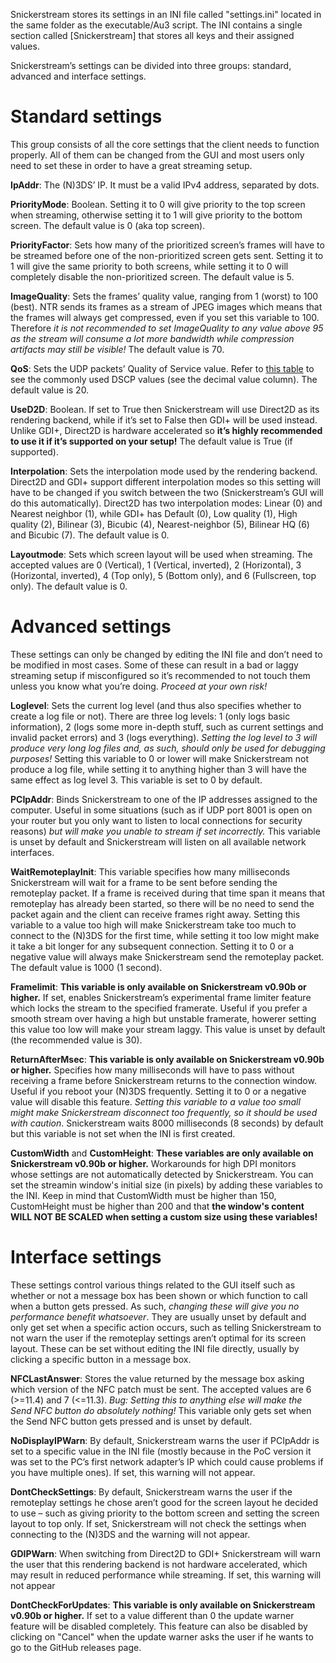 Snickerstream stores its settings in an INI file called "settings.ini" located in the same folder as the executable/Au3 script. The INI contains a single section called [Snickerstream] that stores all keys and their assigned values.

Snickerstream’s settings can be divided into three groups: standard, advanced and interface settings.

# Standard settings
This group consists of all the core settings that the client needs to function properly. All of them can be changed from the GUI and most users only need to set these in order to have a great streaming setup.

**IpAddr**: The (N)3DS’ IP. It must be a valid IPv4 address, separated by dots.

**PriorityMode**: Boolean. Setting it to 0 will give priority to the top screen when streaming, otherwise setting it to 1 will give priority to the bottom screen. The default value is 0 (aka top screen).

**PriorityFactor**: Sets how many of the prioritized screen’s frames will have to be streamed before one of the non-prioritized screen gets sent. Setting it to 1 will give the same priority to both screens, while setting it to 0 will completely disable the non-prioritized screen. The default value is 5.

**ImageQuality**: Sets the frames’ quality value, ranging from 1 (worst) to 100 (best). NTR sends its frames as a stream of JPEG images which means that the frames will always get compressed, even if you set this variable to 100. Therefore _it is not recommended to set ImageQuality to any value above 95 as the stream will consume a lot more bandwidth while compression artifacts may still be visible!_ The default value is 70.

**QoS**: Sets the UDP packets’ Quality of Service value. Refer to [this table](https://en.wikipedia.org/wiki/Differentiated_services#Commonly_used_DSCP_values) to see the commonly used DSCP values (see the decimal value column). The default value is 20.

**UseD2D**: Boolean. If set to True then Snickerstream will use Direct2D as its rendering backend, while if it’s set to False then GDI+ will be used instead. Unlike GDI+, Direct2D is hardware accelerated so **it’s highly recommended to use it if it’s supported on your setup!** The default value is True (if supported).

**Interpolation**: Sets the interpolation mode used by the rendering backend. Direct2D and GDI+ support different interpolation modes so this setting will have to be changed if you switch between the two (Snickerstream’s GUI will do this automatically). Direct2D has two interpolation modes: Linear (0) and Nearest neighbor (1), while GDI+ has Default (0), Low quality (1), High quality (2), Bilinear (3), Bicubic (4), Nearest-neighbor (5), Bilinear HQ (6) and Bicubic (7). The default value is 0.

**Layoutmode**: Sets which screen layout will be used when streaming. The accepted values are 0 (Vertical), 1 (Vertical, inverted), 2 (Horizontal), 3 (Horizontal, inverted), 4 (Top only), 5 (Bottom only), and 6 (Fullscreen, top only). The default value is 0.

# Advanced settings
These settings can only be changed by editing the INI file and don’t need to be modified in most cases. Some of these can result in a bad or laggy streaming setup if misconfigured so it’s recommended to not touch them unless you know what you’re doing. _Proceed at your own risk!_

**Loglevel**: Sets the current log level (and thus also specifies whether to create a log file or not). There are three log levels: 1 (only logs basic information), 2 (logs some more in-depth stuff, such as current settings and invalid packet errors) and 3 (logs everything). _Setting the log level to 3 will produce very long log files and, as such, should only be used for debugging purposes!_ Setting this variable to 0 or lower will make Snickerstream not produce a log file, while setting it to anything higher than 3 will have the same effect as log level 3. This variable is set to 0 by default.

**PCIpAddr**: Binds Snickerstream to one of the IP addresses assigned to the computer. Useful in some situations (such as if UDP port 8001 is open on your router but you only want to listen to local connections for security reasons) _but will make you unable to stream if set incorrectly._ This variable is unset by default and Snickerstream will listen on all available network interfaces.

**WaitRemoteplayInit**: This variable specifies how many milliseconds Snickerstream will wait for a frame to be sent before sending the remoteplay packet. If a frame is received during that time span it means that remoteplay has already been started, so there will be no need to send the packet again and the client can receive frames right away. Setting this variable to a value too high will make Snickerstream take too much to connect to the (N)3DS for the first time, while setting it too low might make it take a bit longer for any subsequent connection. Setting it to 0 or a negative value will always make Snickerstream send the remoteplay packet. The default value is 1000 (1 second).

**Framelimit**: **This variable is only available on Snickerstream v0.90b or higher.** If set, enables Snickerstream’s experimental frame limiter feature which locks the stream to the specified framerate. Useful if you prefer a smooth stream over having a high but unstable framerate, howerer setting this value too low will make your stream laggy. This value is unset by default (the recommended value is 30).

**ReturnAfterMsec**: **This variable is only available on Snickerstream v0.90b or higher.** Specifies how many milliseconds will have to pass without receiving a frame before Snickerstream returns to the connection window. Useful if you reboot your (N)3DS frequently. Setting it to 0 or a negative value will disable this feature. _Setting this variable to a value too small might make Snickerstream disconnect too frequently, so it should be used with caution_. Snickerstream waits 8000 milliseconds (8 seconds) by default but this variable is not set when the INI is first created.

**CustomWidth** and **CustomHeight**: **These variables are only available on Snickerstream v0.90b or higher.** Workarounds for high DPI monitors whose settings are not automatically detected by Snickerstream. You can set the streamin window's initial size (in pixels) by adding these variables to the INI. Keep in mind that CustomWidth must be higher than 150, CustomHeight must be higher than 200 and that **the window's content WILL NOT BE SCALED when setting a custom size using these variables!**

# Interface settings
These settings control various things related to the GUI itself such as whether or not a message box has been shown or which function to call when a button gets pressed. As such, _changing these will give you no performance benefit whatsoever_. They are usually unset by default and only get set when a specific action occurs, such as telling Snickerstream to not warn the user if the remoteplay settings aren’t optimal for its screen layout. These can be set without editing the INI file directly, usually by clicking a specific button in a message box.

**NFCLastAnswer**: Stores the value returned by the message box asking which version of the NFC patch must be sent. The accepted values are 6 (>=11.4) and 7 (<=11.3). _Bug: Setting this to anything else will make the Send NFC button do absolutely nothing!_ This variable only gets set when the Send NFC button gets pressed and is unset by default.

**NoDisplayIPWarn**: By default, Snickerstream warns the user if PCIpAddr is set to a specific value in the INI file (mostly because in the PoC version it was set to the PC’s first network adapter’s IP which could cause problems if you have multiple ones). If set, this warning will not appear.

**DontCheckSettings**: By default, Snickerstream warns the user if the remoteplay settings he chose aren’t good for the screen layout he decided to use – such as giving priority to the bottom screen and setting the screen layout to top only. If set, Snickerstream will not check the settings when connecting to the (N)3DS and the warning will not appear.

**GDIPWarn**: When switching from Direct2D to GDI+ Snickerstream will warn the user that this rendering backend is not hardware accelerated, which may result in reduced performance while streaming. If set, this warning will not appear

**DontCheckForUpdates**: **This variable is only available on Snickerstream v0.90b or higher.** If set to a value different than 0 the update warner feature will be disabled completely. This feature can also be disabled by clicking on "Cancel" when the update warner asks the user if he wants to go to the GitHub releases page.